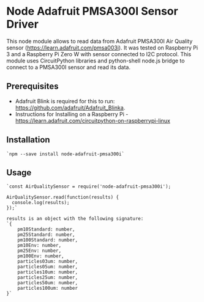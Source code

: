 # Node Adafruit PMSA300I Sensor Driver
This node module allows to read data from Adafruit PMSA300I Air Quality sensor (https://learn.adafruit.com/pmsa003i). It was tested on Raspberry Pi 3 and a Raspberry Pi Zero W with sensor connected to I2C protocol.
This module uses CircuitPython libraries and python-shell node.js bridge to connect to a PMSA300I sensor and read its data.

## Prerequisites
- Adafruit Blink is required for this to run: https://github.com/adafruit/Adafruit_Blinka.
- Instructions for Installing on a Raspberry Pi - https://learn.adafruit.com/circuitpython-on-raspberrypi-linux

## Installation
```
`npm --save install node-adafruit-pmsa300i`
```

## Usage
```
`const AirQualitySensor = require('node-adafruit-pmsa300i');

AirQualitySensor.read(function(results) {
  console.log(results);
});`

results is an object with the following signature:
`{
    pm10Standard: number,
    pm25Standard: number,
    pm100Standard: number,
    pm10Env: number,
    pm25Env: number,
    pm100Env: number,
    particles03um: number,
    particles05um: number,
    particles10um: number,
    particles25um: number,
    particles50um: number,
    particles100um: number
}`


```
